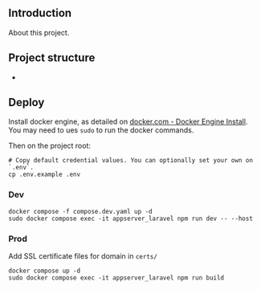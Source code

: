 ## Introduction
About this project.

## Project structure
-

## Deploy
Install docker engine, as detailed on [docker.com - Docker Engine Install](https://docs.docker.com/engine/install/ubuntu/#install-using-the-repository). You may need to ues `sudo` to run the docker commands.

Then on the project root:
```
# Copy default credential values. You can optionally set your own on `.env`.
cp .env.example .env
```


### Dev
```
docker compose -f compose.dev.yaml up -d
sudo docker compose exec -it appserver_laravel npm run dev -- --host
```

### Prod
Add SSL certificate files for domain in `certs/`
```
docker compose up -d
sudo docker compose exec -it appserver_laravel npm run build
```
